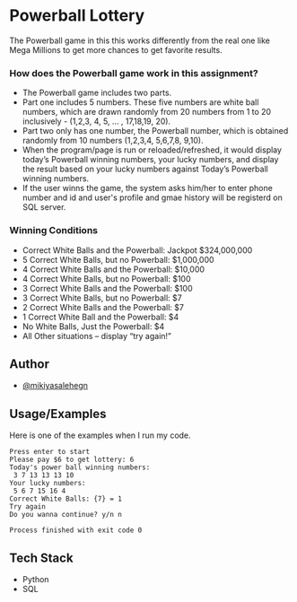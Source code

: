 
# Powerball Lottery

The Powerball game in this this works differently from the real one like Mega Millions to get more chances
to get favorite results. 
###  How does the Powerball game work in this assignment?
- The Powerball game includes two parts.
- Part one includes 5 numbers. These five numbers are white ball numbers, which are drawn randomly
    from 20 numbers from 1 to 20 inclusively - (1,2,3, 4, 5, … , 17,18,19, 20).
- Part two only has one number, the Powerball number, which is obtained randomly
    from 10 numbers (1,2,3,4, 5,6,7,8, 9,10).
- When the program/page is run or reloaded/refreshed, it would display today’s Powerball winning numbers,
    your lucky numbers, and display the result based on your lucky numbers against Today’s Powerball winning numbers.
- If the user winns the game, the system asks him/her to enter phone number and id and user's profile and gmae history will be 
    registerd on SQL server.

### Winning Conditions
- Correct White Balls and the Powerball: Jackpot $324,000,000
- 5 Correct White Balls, but no Powerball: $1,000,000
- 4 Correct White Balls and the Powerball: $10,000
- 4 Correct White Balls, but no Powerball: $100
- 3 Correct White Balls and the Powerball: $100
- 3 Correct White Balls, but no Powerball: $7
- 2 Correct White Balls and the Powerball: $7
- 1 Correct White Ball and the Powerball: $4
- No White Balls, Just the Powerball: $4
- All Other situations – display “try again!”

## Author

- [@mikiyasalehegn](https://www.github.com/mikiyasalehegn)


## Usage/Examples

Here is one of the examples when I run my code.
```                               Welcome to Powerball
Press enter to start
Please pay $6 to get lottery: 6
Today's power ball winning numbers:
 3 7 13 13 13 10
Your lucky numbers:
 5 6 7 15 16 4
Correct White Balls: {7} = 1
Try again
Do you wanna continue? y/n n

Process finished with exit code 0
```


## Tech Stack
-  Python
- SQL





